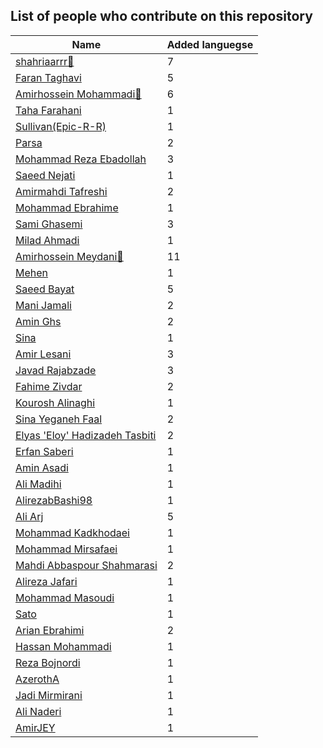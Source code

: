 
## List of people who contribute on this repository

| Name | Added languegse |
|------|-----------------|
| [shahriaarrr🏅](https://github.com/shahriaarrr)|7|
| [Faran Taghavi](https://github.com/F4R4N)|5|
| [Amirhossein Mohammadi🏅](https://github.com/BlackIQ)|6|
| [Taha Farahani](https://github.com/tahacodes)|1|
| [Sullivan(Epic-R-R)](https://github.com/Epic-R-R)|1|
| [Parsa](https://github.com/parsampsh)|2|
| [Mohammad Reza Ebadollah](https://github.com/ebad84)|3|
| [Saeed Nejati](https://github.com/saeednj)|1|
| [Amirmahdi Tafreshi](https://github.com/mr-tafreshi)|2|
| [Mohammad Ebrahime](https://github.com/moheb2000)|1|
| [Sami Ghasemi](https://github.com/sami2020pro)|3|
| [Milad Ahmadi](https://github.com/Mildroid)|1|
| [Amirhossein Meydani🏅](https://github.com/amireshoon)|11|
| [Mehen](https://github.com/mehanalavimajd)|1|
| [Saeed Bayat](https://github.com/01shadowalker01)|5|
| [Mani Jamali](https://github.com/manijamali2003)|2|
| [Amin Ghs](https://github.com/aminghs)|2|
| [Sina](https://github.com/sina-devel)|1|
| [Amir Lesani](https://github.com/xenups)|3|
| [Javad Rajabzade](https://github.com/Ja7adR)|3|
| [Fahime Zivdar](https://github.com/Fahime-zv)|2|
| [Kourosh Alinaghi](https://github.com/KouroshAlinaghi)|1|
| [Sina Yeganeh Faal](https://github.com/SinaYeganeh0-0)|2|
| [Elyas 'Eloy' Hadizadeh Tasbiti](https://github.com/elyashadizadeh)|2|
| [Erfan Saberi](https://github.com/erfansaberi)|1|
| [Amin Asadi](https://github.com/aminasadiam)|1|
| [Ali Madihi](https://github.com/mrunderline)|1|
| [AlirezabBashi98](https://github.com/alirezabashi98)|1|
| [Ali Arj](https://github.com/ali0gamer1)|5|
| [Mohammad Kadkhodaei](https://github.com/mohammadkad)|1|
| [Mohammad Mirsafaei](https://github.com/MohammadMirsafaei)|1|
| [Mahdi Abbaspour Shahmarasi](https://github.com/mahdi-abbaspour-shahmarasi)|2|
| [Alireza Jafari](https://github.com/alirezaja1384)|1|
| [Mohammad Masoudi](https://github.com/mmasoudih)|1|
| [Sato](https://github.com/satocoder)|1|
| [Arian Ebrahimi](https://github.com/ribrea)|2|
| [Hassan Mohammadi](https://github.com/HSNHK)|1|
| [Reza Bojnordi](https://github.com/rezabojnordi)|1|
| [AzerothA](https://github.com/AzerothA)|1|
| [Jadi Mirmirani](https://github.com/jadijadi)|1|
| [Ali Naderi](https://github.com/khod-naderi)|1|
| [AmirJEY](https://github.com/AmirJey)|1|
